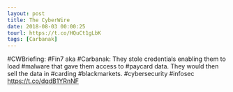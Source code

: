 ```yaml
---
layout: post
title: The CyberWire
date: 2018-08-03 00:00:25
tourl: https://t.co/HQuCt1gLbK
tags: [Carbanak]
---
```

#CWBriefing: #Fin7 aka #Carbanak: They stole credentials enabling them to load #malware that gave them access to #paycard data. They would then sell the data in #carding #blackmarkets. #cybersecurity #infosec https://t.co/dqdB1YRnNF